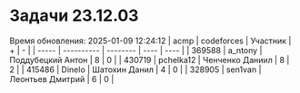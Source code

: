 # Задачи 23.12.03
Время обновления: 2025-01-09 12:24:12
| acmp  | codeforces | Участник | +    | -    |
| ----- | ---------- | -------- | ---- | ---- |
| 369588 | a_ntony | Поддубецкий Антон | 8 | 0 |
| 430719 | pchelka12 | Ченченко Даниил | 8 | 2 |
| 415486 | Dinelo | Шатохин Данил | 4 | 0 |
| 328905 | sen1van | Леонтьев Дмитрий | 6 | 0 |
